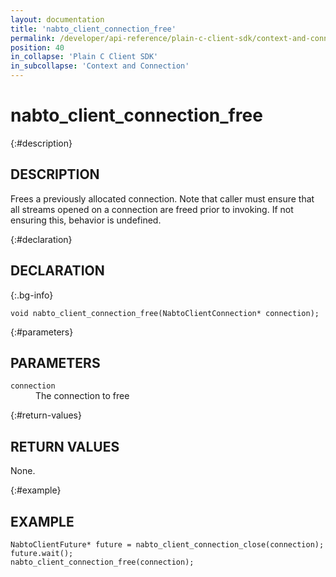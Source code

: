 ```yaml
---
layout: documentation
title: 'nabto_client_connection_free'
permalink: /developer/api-reference/plain-c-client-sdk/context-and-connection/nabto_client_connection_free.html
position: 40
in_collapse: 'Plain C Client SDK'
in_subcollapse: 'Context and Connection'
---
```


# nabto_client_connection_free

{:#description}
## DESCRIPTION

Frees a previously allocated connection. Note that caller must ensure that all streams opened on a connection are freed prior to invoking. If not ensuring this, behavior is undefined.

{:#declaration}
## DECLARATION

{:.bg-info}
```
void nabto_client_connection_free(NabtoClientConnection* connection);
```

{:#parameters}
## PARAMETERS

<dl>
  <div>
    <dt><code>connection</code></dt>
    <dd>The connection to free</dd>
  </div>
</dl>

{:#return-values}
## RETURN VALUES

None.

{:#example}
## EXAMPLE

```
NabtoClientFuture* future = nabto_client_connection_close(connection);
future.wait();
nabto_client_connection_free(connection);
```
